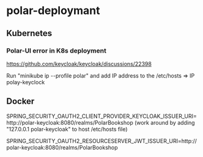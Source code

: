 # polar-deploymant

## Kubernetes
### Polar-UI error in K8s deployment

https://github.com/keycloak/keycloak/discussions/22398

Run "minikube ip --profile polar" and add IP address to the /etc/hosts =>  IP polay-keyclock

## Docker

SPRING_SECURITY_OAUTH2_CLIENT_PROVIDER_KEYCLOAK_ISSUER_URI=http://polar-keycloak:8080/realms/PolarBookshop (work around by adding "127.0.0.1 polar-keycloak" to host /etc/hosts file)

SPRING_SECURITY_OAUTH2_RESOURCESERVER_JWT_ISSUER_URI=http://polar-keycloak:8080/realms/PolarBookshop
